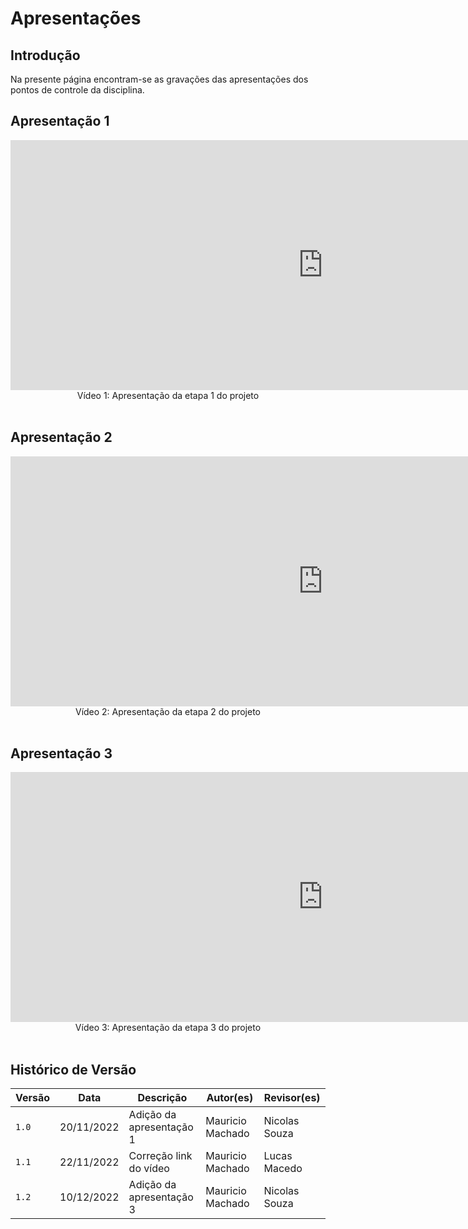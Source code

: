 # Apresentações

## Introdução

Na presente página encontram-se as gravações das apresentações dos pontos de controle da disciplina.

## Apresentação 1

<center>
<iframe width="1000vw" height="400vh" src="https://www.youtube.com/embed/kKjhGvfKOa8" title="YouTube video player" frameborder="0" allow="accelerometer; autoplay; clipboard-write; encrypted-media; gyroscope; picture-in-picture" allowfullscreen></iframe>
</center>

<div style="text-align: center">
Vídeo 1: Apresentação da etapa 1 do projeto
</div>
<br>

## Apresentação 2

<center>
<iframe width="1000vw" height="400vh" src="https://www.youtube.com/embed/EC1_G0WkAuQ" title="YouTube video player" frameborder="0" allow="accelerometer; autoplay; clipboard-write; encrypted-media; gyroscope; picture-in-picture" allowfullscreen></iframe>
</center>

<div style="text-align: center">
Vídeo 2: Apresentação da etapa 2 do projeto
</div>
<br>

## Apresentação 3

<center>
<iframe width="1000vw" height="400vh" src="https://www.youtube.com/embed/QE5hB1XCDKk" title="YouTube video player" frameborder="0" allow="accelerometer; autoplay; clipboard-write; encrypted-media; gyroscope; picture-in-picture" allowfullscreen></iframe>
</center>

<div style="text-align: center">
Vídeo 3: Apresentação da etapa 3 do projeto
</div>
<br>

## Histórico de Versão

| Versão | Data       | Descrição                | Autor(es)        | Revisor(es)   |
| ------ | ---------- | ------------------------ | ---------------- | ------------- |
| `1.0`  | 20/11/2022 | Adição da apresentação 1 | Mauricio Machado | Nicolas Souza |
| `1.1`  | 22/11/2022 | Correção link do vídeo   | Mauricio Machado | Lucas Macedo  |
| `1.2`  | 10/12/2022 | Adição da apresentação 3 | Mauricio Machado | Nicolas Souza |
